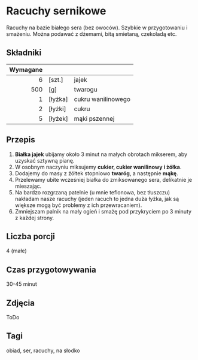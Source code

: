 # Racuchy sernikowe

Racuchy na bazie białego sera (bez owoców). Szybkie w przygotowaniu i smażeniu. Można podawać z dżemami, bitą smietaną, czekoladą etc.

## Składniki

|Wymagane||| 
|--:|--|--- |
|6|[szt.]|jajek| 
|500|[g]|twarogu| 
|1|[łyżka]|cukru wanilinowego | 
|2|[łyżki]|cukru|
|5|[łyżek]|mąki pszennej|

## Przepis

1. **Białka jajek** ubijamy około 3 minut na małych obrotach mikserem, aby uzyskać sztywną pianę.
2. W osobnym naczyniu miksujemy **cukier, cukier wanilinowy i żółka**.
3. Dodajemy do masy z źółtek stopniowo **twaróg**, a następnie **mąkę**.
5. Przelewamy ubite wcześniej białka do zmiksowanego sera, delikatnie je mieszając.
4. Na bardzo rozgrzaną patelnie (u mnie teflonowa, bez tłuszczu) nakładam nasze racuchy (jeden racuch to jedna duża łyżka, jak są większe mogą być problemy z ich przewracaniem).
5. Zmniejszam palnik na mały ogień i smażę pod przykryciem po 3 minuty z każdej strony.

## Liczba porcji

4 (małe)

## Czas przygotowywania

30-45 minut

## Zdjęcia

ToDo

## Tagi

obiad, ser, racuchy, na słodko





